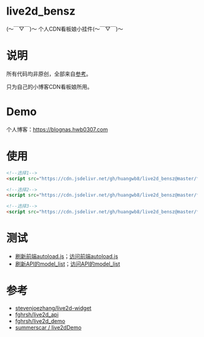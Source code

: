 # live2d_bensz
 (～￣▽￣)～ 个人CDN看板娘小挂件(～￣▽￣)～ 

# 说明

所有代码均非原创，全部来自[参考](#参考)。

只为自己的小博客CDN看板娘所用。

# Demo

个人博客：https://blognas.hwb0307.com

# 使用

```html
<!--选择1-->
<script src="https://cdn.jsdelivr.net/gh/huangwb8/live2d_bensz@master/front/autoload.js"></script>

<!--选择2-->
<script src="https://cdn.jsdelivr.net/gh/huangwb8/live2d_bensz@master/front_live2d_demo/autoload.js"></script>

<!--选择3-->
<script src="https://cdn.jsdelivr.net/gh/huangwb8/live2d_bensz@master/front_live2d_demo/assets/autoload.js"></script>
```

# 测试

+ [刷新前端autoload.js](https://purge.jsdelivr.net/gh/huangwb8/live2d_bensz@master/front/autoload.js)；[访问前端autoload.js](https://cdn.jsdelivr.net/gh/huangwb8/live2d_bensz@master/front/autoload.js)
+ [刷新API的model_list](https://purge.jsdelivr.net/gh/huangwb8/live2d_bensz@master/back/model_list.json)；[访问API的model_list](https://cdn.jsdelivr.net/gh/huangwb8/live2d_bensz@master/back/model_list.json)

# 参考

+ [stevenjoezhang/live2d-widget](https://github.com/stevenjoezhang)
+ [fghrsh/live2d_api](https://github.com/fghrsh/live2d_api)
+ [fghrsh/live2d_demo](https://github.com/fghrsh/live2d_demo)
+ [summerscar / live2dDemo](https://github.com/summerscar/live2dDemo)